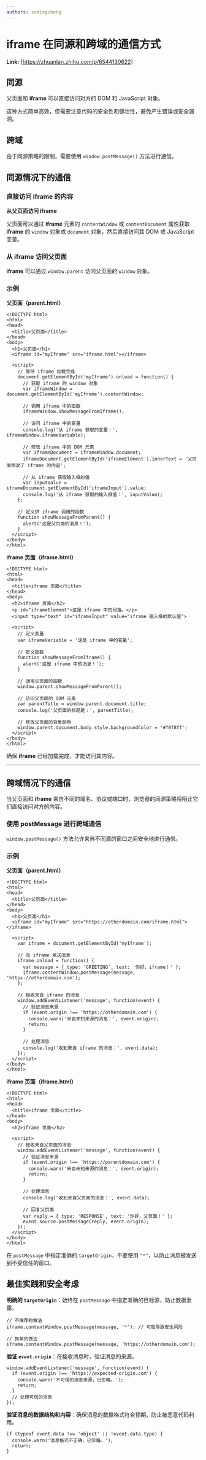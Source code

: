```yaml
---
authors: sumingcheng
---
```

# iframe 在同源和跨域的通信方式



 **Link:** [https://zhuanlan.zhihu.com/p/6544130622]

## 同源  

父页面和 **iframe** 可以直接访问对方的 DOM 和 JavaScript 对象。

这种方式简单高效，但需要注意代码的安全性和健壮性，避免产生错误或安全漏洞。

## 跨域  

由于同源策略的限制，需要使用 `window.postMessage()` 方法进行通信。

## 同源情况下的通信  
### 直接访问 iframe 的内容  

**从父页面访问 iframe**

父页面可以通过 **iframe** 元素的 `contentWindow` 或 `contentDocument` 属性获取 **iframe** 的 `window` 对象或 `document` 对象，然后直接访问其 DOM 或 JavaScript 变量。

### 从 iframe 访问父页面  

**iframe** 可以通过 `window.parent` 访问父页面的 `window` 对象。

### 示例  

**父页面（parent.html）**

```
<!DOCTYPE html>
<html>
<head>
  <title>父页面</title>
</head>
<body>
  <h1>父页面</h1>
  <iframe id="myIframe" src="iframe.html"></iframe>
​
  <script>
    // 等待 iframe 加载完成
    document.getElementById('myIframe').onload = function() {
      // 获取 iframe 的 window 对象
      var iframeWindow = document.getElementById('myIframe').contentWindow;
​
      // 调用 iframe 中的函数
      iframeWindow.showMessageFromIframe();
​
      // 访问 iframe 中的变量
      console.log('从 iframe 获取的变量：', iframeWindow.iframeVariable);
​
      // 修改 iframe 中的 DOM 元素
      var iframeDocument = iframeWindow.document;
      iframeDocument.getElementById('iframeElement').innerText = '父页面修改了 iframe 的内容';
​
      // 从 iframe 获取输入框的值
      var inputValue = iframeDocument.getElementById('iframeInput').value;
      console.log('从 iframe 获取的输入框值：', inputValue);
    };
​
    // 定义供 iframe 调用的函数
    function showMessageFromParent() {
      alert('这是父页面的消息！');
    }
  </script>
</body>
</html>
```

**iframe 页面（iframe.html）**

```
<!DOCTYPE html>
<html>
<head>
  <title>iframe 页面</title>
</head>
<body>
  <h2>iframe 页面</h2>
  <p id="iframeElement">这是 iframe 中的段落。</p>
  <input type="text" id="iframeInput" value="iframe 输入框的默认值">
​
  <script>
    // 定义变量
    var iframeVariable = '这是 iframe 中的变量';
​
    // 定义函数
    function showMessageFromIframe() {
      alert('这是 iframe 中的消息！');
    }
​
    // 调用父页面的函数
    window.parent.showMessageFromParent();
​
    // 访问父页面的 DOM 元素
    var parentTitle = window.parent.document.title;
    console.log('父页面的标题是：', parentTitle);
​
    // 修改父页面的背景颜色
    window.parent.document.body.style.backgroundColor = '#f0f8ff';
  </script>
</body>
</html>
```

确保 **iframe** 已经加载完成，才能访问其内容。

  


---

  


## 跨域情况下的通信  

当父页面和 **iframe** 来自不同的域名、协议或端口时，浏览器的同源策略将阻止它们直接访问对方的内容。

### 使用 postMessage 进行跨域通信  

`window.postMessage()` 方法允许来自不同源的窗口之间安全地进行通信。

### 示例  

**父页面（parent.html）**

```
<!DOCTYPE html>
<html>
<head>
  <title>父页面</title>
</head>
<body>
  <h1>父页面</h1>
  <iframe id="myIframe" src="https://otherdomain.com/iframe.html"></iframe>
​
  <script>
    var iframe = document.getElementById('myIframe');
​
    // 向 iframe 发送消息
    iframe.onload = function() {
      var message = { type: 'GREETING', text: '你好，iframe！' };
      iframe.contentWindow.postMessage(message, 'https://otherdomain.com');
    };
​
    // 接收来自 iframe 的消息
    window.addEventListener('message', function(event) {
      // 验证消息来源
      if (event.origin !== 'https://otherdomain.com') {
        console.warn('来自未知来源的消息：', event.origin);
        return;
      }
​
      // 处理消息
      console.log('收到来自 iframe 的消息：', event.data);
    });
  </script>
</body>
</html>
```

**iframe 页面（iframe.html）**

```
<!DOCTYPE html>
<html>
<head>
  <title>iframe 页面</title>
</head>
<body>
  <h2>iframe 页面</h2>
​
  <script>
    // 接收来自父页面的消息
    window.addEventListener('message', function(event) {
      // 验证消息来源
      if (event.origin !== 'https://parentdomain.com') {
        console.warn('来自未知来源的消息：', event.origin);
        return;
      }
​
      // 处理消息
      console.log('收到来自父页面的消息：', event.data);
​
      // 回复父页面
      var reply = { type: 'RESPONSE', text: '你好，父页面！' };
      event.source.postMessage(reply, event.origin);
    });
  </script>
</body>
</html>
```

在 `postMessage` 中指定准确的 `targetOrigin`，不要使用 `"*"`，以防止消息被发送到不受信任的窗口。

## 最佳实践和安全考虑  

**明确的 `targetOrigin`**：始终在 `postMessage` 中指定准确的目标源，防止数据泄露。

```
// 不推荐的做法
iframe.contentWindow.postMessage(message, '*'); // 可能导致安全风险
​
// 推荐的做法
iframe.contentWindow.postMessage(message, 'https://otherdomain.com');

```

**验证 `event.origin`**：在接收消息时，验证消息的来源。

```
window.addEventListener('message', function(event) {
  if (event.origin !== 'https://expected-origin.com') {
    console.warn('不可信的消息来源，已忽略。');
    return;
  }
  // 处理可信的消息
});

```

**验证消息的数据结构和内容**：确保消息的数据格式符合预期，防止被恶意代码利用。

```
if (typeof event.data !== 'object' || !event.data.type) {
  console.warn('消息格式不正确，已忽略。');
  return;
}

```
